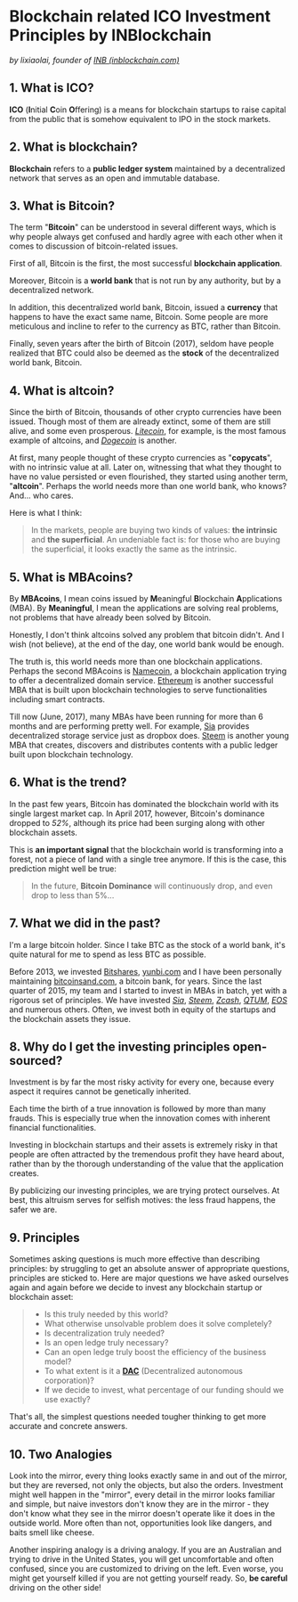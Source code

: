 # Blockchain related ICO Investment Principles by INBlockchain

*by lixiaolai, founder of [INB (inblockchain.com)](http://inblockchain.com)*

## 1. What is ICO?

**ICO** (**I**nitial **C**oin **O**ffering) is a means for blockchain startups to raise capital from the public that is somehow equivalent to IPO in the stock markets.

## 2. What is blockchain?

**Blockchain** refers to a **public ledger system** maintained by a decentralized network that serves as an open and immutable database.

## 3. What is Bitcoin?

The term "**Bitcoin**" can be understood in several different ways, which is why people always get confused and hardly agree with each other when it comes to discussion of bitcoin-related issues.

First of all, Bitcoin is the first, the most successful **blockchain application**.

Moreover, Bitcoin is a **world bank** that is not run by any authority, but by a decentralized network.

In addition, this decentralized world bank, Bitcoin, issued a **currency** that happens to have the exact same name, Bitcoin. Some people are more meticulous and incline to refer to the currency as BTC, rather than Bitcoin.

Finally, seven years after the birth of Bitcoin (2017), seldom have people realized that BTC could also be deemed as the **stock** of the decentralized world bank, Bitcoin.

## 4. What is altcoin?

Since the birth of Bitcoin, thousands of other crypto currencies have been issued. Though most of them are already extinct, some of them are still alive, and some even prosperous. *[Litecoin](https://litecoin.com/)*, for example, is the most famous example of altcoins, and *[Dogecoin](http://dogecoin.com/)* is another.

At first, many people thought of these crypto currencies as "**copycats**", with no intrinsic value at all. Later on, witnessing that what they thought to have no value persisted or even flourished, they started using another term, "**altcoin**". Perhaps the world needs more than one world bank, who knows? And... who cares.

Here is what I think:

> In the markets, people are buying two kinds of values: **the intrinsic** and **the superficial**. An undeniable fact is: for those who are buying the superficial, it looks exactly the same as the intrinsic.

## 5. What is MBAcoins?

By **MBAcoins**, I mean coins issued by **M**eaningful **B**lockchain **A**pplications (MBA). By **Meaningful**, I mean the applications are solving real problems, not problems that have already been solved by Bitcoin.

Honestly, I don't think altcoins solved any problem that bitcoin didn't. And I wish (not believe), at the end of the day, one world bank would be enough.

The truth is, this world needs more than one blockchain applications. Perhaps the second MBAcoins is [Namecoin](https://namecoin.org/), a blockchain application trying to offer a decentralized domain service. [Ethereum](https://www.ethereum.org/) is another successful MBA that is built upon blockchain technologies to serve functionalities including smart contracts.

Till now (June, 2017), many MBAs have been running for more than 6 months and are performing pretty well. For example, [Sia](http://sia.tech/) provides decentralized storage service just as dropbox does. [Steem](https://steemit.com/) is another young MBA that creates, discovers and distributes contents with a public ledger built upon blockchain technology.

## 6. What is the trend?

In the past few years, Bitcoin has dominated the blockchain world with its single largest market cap. In April 2017, however, Bitcoin's dominance dropped to *52%*, although its price had been surging along with other blockchain assets.

This is **an important signal** that the blockchain world is transforming into a forest, not a piece of land with a single tree anymore. If this is the case, this prediction might well be true:

> In the future, **Bitcoin Dominance** will continuously drop, and even drop to less than 5%...

## 7. What we did in the past?

I'm a large bitcoin holder. Since I take BTC as the stock of a world bank, it's quite natural for me to spend as less BTC as possible.

Before 2013, we invested [Bitshares](https://bitshares.org/), [yunbi.com](https://yunbi.com) and I have been personally maintaining [bitcoinsand.com](http://bitcoinsand.com), a bitcoin bank, for years. Since the last quarter of 2015, my team and I started to invest in MBAs in batch, yet with a rigorous set of principles. We have invested *[Sia](http://sia.tech/)*, *[Steem](https://steemit.com/)*, *[Zcash](https://z.cash/)*, *[QTUM](https://qtum.org/en/)*, *[EOS](https://bitcointalk.org/index.php?topic=1904415.0)* and numerous others. Often, we invest both in equity of the startups and the blockchain assets they issue.

## 8. Why do I get the investing principles open-sourced?

Investment is by far the most risky activity for every one, because every aspect it requires cannot be genetically inherited.

Each time the birth of a true innovation is followed by more than many frauds. This is especially true when the innovation comes with inherent financial functionalities.

Investing in blockchain startups and their assets is extremely risky in that people are often attracted by the tremendous profit they have heard about, rather than by the thorough understanding of the value that the application creates.

By publicizing our investing principles, we are trying protect ourselves. At best, this altruism serves for selfish motives: the less fraud happens, the safer we are.

## 9. Principles

Sometimes asking questions is much more effective than describing principles: by struggling to get an absolute answer of appropriate questions, principles are sticked to. Here are major questions we have asked ourselves again and again before we decide to invest any blockchain startup or blockchain asset:

> - Is this truly needed by this world?
> - What otherwise unsolvable problem does it solve completely?
> - Is decentralization truly needed?
> - Is an open ledge truly necessary?
> - Can an open ledge truly boost the efficiency of the business model?
> - To what extent is it a **[DAC](http://bitsharestalk.org/index.php?topic=297.0)** (Decentralized autonomous corporation)?
> - If we decide to invest, what percentage of our funding should we use exactly?

That's all, the simplest questions needed tougher thinking to get more accurate and concrete answers.

## 10. Two Analogies

Look into the mirror, every thing looks exactly same in and out of the mirror, but they are reversed, not only the objects, but also the orders. Investment might well happen in the "mirror", every detail in the mirror looks familiar and simple, but naive investors don't know they are in the mirror - they don't know what they see in the mirror doesn't operate like it does in the outside world. More often than not, opportunities look like dangers, and baits smell like cheese.

Another inspiring analogy is a driving analogy. If you are an Australian and trying to drive in the United States, you will get uncomfortable and often confused, since you are customized to driving on the left. Even worse, you might get yourself killed if you are not getting yourself ready. So, **be careful** driving on the other side!
